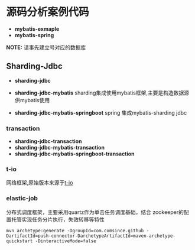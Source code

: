 # 源码分析案例代码

* __mybatis-exmaple__
* __mybatis-spring__

**NOTE:** 请事先建立号对应的数据库

## Sharding-Jdbc

* __sharding-jdbc__
* __sharding-jdbc-mybatis__
sharding集成使用mybatis框架,主要是构造数据源供mybatis使用

* __sharding-jdbc-mybatis-springboot__
spring 集成mybatis-sharding jdbc

### transaction

* __sharding-jdbc-transaction__
* __sharding-jdbc-mybatis-transaction__
* __sharding-jdbc-mybatis-springboot-transaction__


### t-io
网络框架,原始版本来源于[t-io](https://github.com/tywo45/t-io)

### elastic-job

分布式调度框架，主要采用quartz作为单击任务调度基础，结合 zookeeper的配置托管实现任务分片执行，失效转移等特性


```shell
mvn archetype:generate -DgroupId=com.comsince.github -DartifactId=push-connector-DarchetypeArtifactId=maven-archetype-quickstart -DinteractiveMode=false
```